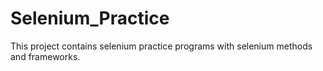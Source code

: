 # Selenium_Practice
This project contains selenium practice programs with selenium methods and frameworks.
